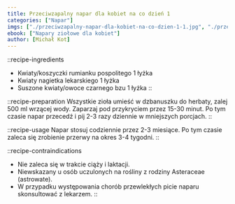 ```yaml
---
title: Przeciwzapalny napar dla kobiet na co dzień 1
categories: ["Napar"]
imgs: ["./przeciwzapalny-napar-dla-kobiet-na-co-dzien-1-1.jpg", "./przeciwzapalny-napar-dla-kobiet-na-co-dzien-1-2.jpg"]
ebook: ["Napary ziołowe dla kobiet"]
author: [Michał Kot]
---
```


::recipe-ingredients
- Kwiaty/koszyczki rumianku pospolitego 1 łyżka
- Kwiaty nagietka lekarskiego 1 łyżka
- Suszone kwiaty/owoce czarnego bzu 1 łyżka
::

::recipe-preparation
Wszystkie zioła umieść w dzbanuszku do herbaty, zalej 500 ml wrzącej wody. Zaparzaj pod przykryciem przez 15-30 minut. Po tym czasie napar przecedź i pij 2-3 razy dziennie w mniejszych porcjach.
::

::recipe-usage
Napar stosuj codziennie przez 2-3 miesiące. Po tym czasie zaleca się zrobienie przerwy na okres 3-4 tygodni.
::

::recipe-contraindications
- Nie zaleca się w trakcie ciąży i laktacji.
- Niewskazany u osób uczulonych na rośliny z rodziny Asteraceae (astrowate).
- W przypadku występowania chorób przewlekłych picie naparu skonsultować z lekarzem.
::
